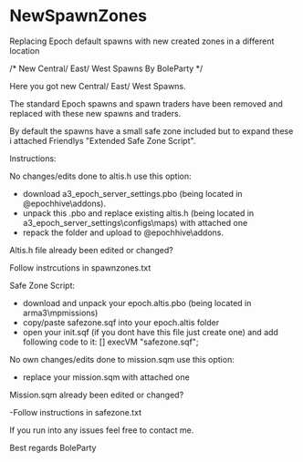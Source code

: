 # NewSpawnZones
Replacing Epoch default spawns with new created zones in a different location

/*
New Central/ East/ West Spawns
By
BoleParty
*/

Here you got new Central/ East/ West Spawns.

The standard Epoch spawns and spawn traders have been removed and replaced with these
new spawns and traders.

By default the spawns have a small safe zone included but to expand these i attached Friendlys "Extended Safe Zone Script".


Instructions:


No changes/edits done to altis.h use this option:


- download a3_epoch_server_settings.pbo (being located in @epochhive\addons).
- unpack this .pbo and replace existing altis.h (being located in a3_epoch_server_settings\configs\maps) with attached one
- repack the folder and upload to @epochhive\addons.


Altis.h file already been edited or changed?

Follow instrcutions in spawnzones.txt



Safe Zone Script:


- download and unpack your epoch.altis.pbo (being located in arma3\mpmissions)
- copy/paste safezone.sqf into your epoch.altis folder
- open your init.sqf (if you dont have this file just create one) and add following code to it:
[] execVM "safezone.sqf";
  

No own changes/edits done to mission.sqm use this option:

- replace your mission.sqm with attached one


Mission.sqm already been edited or changed?

-Follow instructions in safezone.txt



If you run into any issues feel free to contact me.

Best regards
BoleParty

